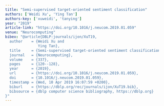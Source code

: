 ```yaml
---
title: "Semi-supervised target-oriented sentiment classification"
authors: ['Weidi Xu', 'Ying Tan']
authors-key: ['xuweidi', 'tanying']
year: "2019"
article-link: "https://doi.org/10.1016/j.neucom.2019.01.059"
venue: "Neurocomputing"
bibex: "@article{DBLP:journals/ijon/XuT19,
  author    = {Weidi Xu and
               Ying Tan},
  title     = {Semi-supervised target-oriented sentiment classification},
  journal   = {Neurocomputing},
  volume    = {337},
  pages     = {120--128},
  year      = {2019},
  url       = {https://doi.org/10.1016/j.neucom.2019.01.059},
  doi       = {10.1016/j.neucom.2019.01.059},
  timestamp = {Wed, 10 Apr 2019 16:07:59 +0200},
  biburl    = {https://dblp.org/rec/journals/ijon/XuT19.bib},
  bibsource = {dblp computer science bibliography, https://dblp.org}
}"
---
```

